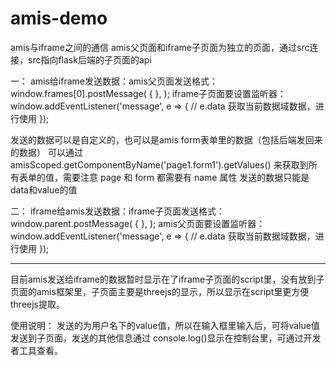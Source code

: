 # amis-demo
amis与iframe之间的通信
amis父页面和iframe子页面为独立的页面，通过src连接，src指向flask后端的子页面的api

一：
amis给iframe发送数据：amis父页面发送格式： 
window.frames[0].postMessage(
            {
            },
        );
iframe子页面要设置监听器：
window.addEventListener('message', e => {
            // e.data 获取当前数据域数据，进行使用
        });
        
发送的数据可以是自定义的，也可以是amis form表单里的数据（包括后端发回来的数据）
可以通过 amisScoped.getComponentByName('page1.form1').getValues() 来获取到所有表单的值，需要注意 page 和 form 都需要有 name 属性
发送的数据只能是data和value的值

二：
iframe给amis发送数据：iframe子页面发送格式：
window.parent.postMessage(
            {
            },
        );
amis父页面要设置监听器：
window.addEventListener('message', e => {
            // e.data 获取当前数据域数据，进行使用
        });

-----------------------------------------------------------
目前amis发送给iframe的数据暂时显示在了iframe子页面的script里，没有放到子页面的amis框架里，子页面主要是threejs的显示，所以显示在script里更方便threejs提取。

使用说明：
发送的为用户名下的value值，所以在输入框里输入后，可将value值发送到子页面，发送的其他信息通过 console.log()显示在控制台里，可通过开发者工具查看。

